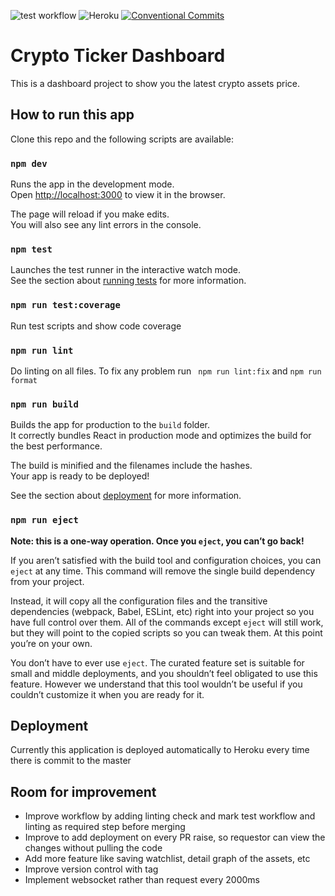 ![test workflow](https://github.com/koswarabilly/crypto-ticker-dashboard/actions/workflows/test.yml/badge.svg)
![Heroku](https://heroku-badge.herokuapp.com/?app=heroku-badge)
[![Conventional Commits](https://img.shields.io/badge/%E2%91%86-Conventional%20Commits-orange)](https://www.conventionalcommits.org/)

# Crypto Ticker Dashboard

This is a dashboard project to show you the latest crypto assets price.

## How to run this app

Clone this repo and the following scripts are available:

### `npm dev`

Runs the app in the development mode.\
Open [http://localhost:3000](http://localhost:3000) to view it in the browser.

The page will reload if you make edits.\
You will also see any lint errors in the console.

### `npm test`

Launches the test runner in the interactive watch mode.\
See the section about [running tests](https://facebook.github.io/create-react-app/docs/running-tests) for more information.

### `npm run test:coverage`

Run test scripts and show code coverage

### `npm run lint`

Do linting on all files. To fix any problem run ` npm run lint:fix` and `npm run format`

### `npm run build`

Builds the app for production to the `build` folder.\
It correctly bundles React in production mode and optimizes the build for the best performance.

The build is minified and the filenames include the hashes.\
Your app is ready to be deployed!

See the section about [deployment](https://facebook.github.io/create-react-app/docs/deployment) for more information.

### `npm run eject`

**Note: this is a one-way operation. Once you `eject`, you can’t go back!**

If you aren’t satisfied with the build tool and configuration choices, you can `eject` at any time. This command will remove the single build dependency from your project.

Instead, it will copy all the configuration files and the transitive dependencies (webpack, Babel, ESLint, etc) right into your project so you have full control over them. All of the commands except `eject` will still work, but they will point to the copied scripts so you can tweak them. At this point you’re on your own.

You don’t have to ever use `eject`. The curated feature set is suitable for small and middle deployments, and you shouldn’t feel obligated to use this feature. However we understand that this tool wouldn’t be useful if you couldn’t customize it when you are ready for it.

## Deployment

Currently this application is deployed automatically to Heroku every time there is commit to the master

## Room for improvement

- Improve workflow by adding linting check and mark test workflow and linting as required step before merging
- Improve to add deployment on every PR raise, so requestor can view the changes without pulling the code
- Add more feature like saving watchlist, detail graph of the assets, etc
- Improve version control with tag
- Implement websocket rather than request every 2000ms
